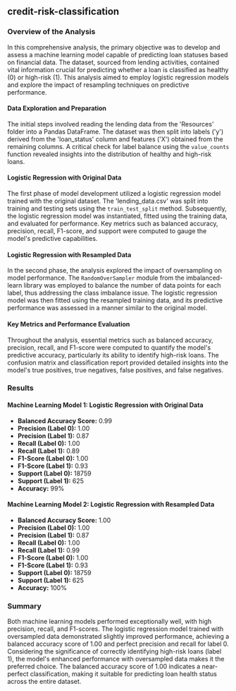 ## credit-risk-classification

### Overview of the Analysis

In this comprehensive analysis, the primary objective was to develop and assess a machine learning model capable of predicting loan statuses based on financial data. The dataset, sourced from lending activities, contained vital information crucial for predicting whether a loan is classified as healthy (0) or high-risk (1). This analysis aimed to employ logistic regression models and explore the impact of resampling techniques on predictive performance.

#### Data Exploration and Preparation

The initial steps involved reading the lending data from the 'Resources' folder into a Pandas DataFrame. The dataset was then split into labels ('y') derived from the 'loan_status' column and features ('X') obtained from the remaining columns. A critical check for label balance using the `value_counts` function revealed insights into the distribution of healthy and high-risk loans.

#### Logistic Regression with Original Data

The first phase of model development utilized a logistic regression model trained with the original dataset. The 'lending_data.csv' was split into training and testing sets using the `train_test_split` method. Subsequently, the logistic regression model was instantiated, fitted using the training data, and evaluated for performance. Key metrics such as balanced accuracy, precision, recall, F1-score, and support were computed to gauge the model's predictive capabilities.

#### Logistic Regression with Resampled Data

In the second phase, the analysis explored the impact of oversampling on model performance. The `RandomOverSampler` module from the imbalanced-learn library was employed to balance the number of data points for each label, thus addressing the class imbalance issue. The logistic regression model was then fitted using the resampled training data, and its predictive performance was assessed in a manner similar to the original model.

#### Key Metrics and Performance Evaluation

Throughout the analysis, essential metrics such as balanced accuracy, precision, recall, and F1-score were computed to quantify the model's predictive accuracy, particularly its ability to identify high-risk loans. The confusion matrix and classification report provided detailed insights into the model's true positives, true negatives, false positives, and false negatives.

### Results

#### Machine Learning Model 1: Logistic Regression with Original Data

- **Balanced Accuracy Score:** 0.99
- **Precision (Label 0):** 1.00
- **Precision (Label 1):** 0.87
- **Recall (Label 0):** 1.00
- **Recall (Label 1):** 0.89
- **F1-Score (Label 0):** 1.00
- **F1-Score (Label 1):** 0.93
- **Support (Label 0):** 18759
- **Support (Label 1):** 625
- **Accuracy:** 99%

#### Machine Learning Model 2: Logistic Regression with Resampled Data

- **Balanced Accuracy Score:** 1.00
- **Precision (Label 0):** 1.00
- **Precision (Label 1):** 0.87
- **Recall (Label 0):** 1.00
- **Recall (Label 1):** 0.99
- **F1-Score (Label 0):** 1.00
- **F1-Score (Label 1):** 0.93
- **Support (Label 0):** 18759
- **Support (Label 1):** 625
- **Accuracy:** 100%

### Summary

Both machine learning models performed exceptionally well, with high precision, recall, and F1-scores. The logistic regression model trained with oversampled data demonstrated slightly improved performance, achieving a balanced accuracy score of 1.00 and perfect precision and recall for label 0. Considering the significance of correctly identifying high-risk loans (label 1), the model's enhanced performance with oversampled data makes it the preferred choice. The balanced accuracy score of 1.00 indicates a near-perfect classification, making it suitable for predicting loan health status across the entire dataset.